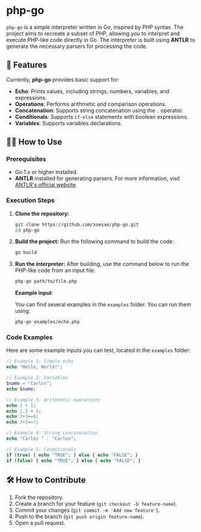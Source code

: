 
# php-go

`php-go` is a simple interpreter written in Go, inspired by PHP syntax. The project aims to recreate a subset of PHP, allowing you to interpret and execute PHP-like code directly in Go. The interpreter is built using **ANTLR** to generate the necessary parsers for processing the code.

## 🚀 Features

Currently, **php-go** provides basic support for:

- **Echo**: Prints values, including strings, numbers, variables, and expressions.
- **Operations**: Performs arithmetic and comparison operations.
- **Concatenation**: Supports string concatenation using the `.` operator.
- **Conditionals**: Supports `if-else` statements with boolean expressions.
- **Variables**: Supports variables declarations.

## 🧑‍💻 How to Use

### Prerequisites

- Go 1.x or higher installed.
- **ANTLR** installed for generating parsers. For more information, visit [ANTLR's official website](https://www.antlr.org/).

### Execution Steps

1. **Clone the repository:**
   ```bash
   git clone https://github.com/xoesae/php-go.git
   cd php-go
   ```

2. **Build the project:**
   Run the following command to build the code:
   ```bash
   go build
   ```

3. **Run the interpreter:**
   After building, use the command below to run the PHP-like code from an input file:
   ```bash
   php-go path/to/file.php
   ```

   **Example input**:

   You can find several examples in the `examples` folder. You can run them using:
   ```bash
   php-go examples/echo.php
   ```

### Code Examples

Here are some example inputs you can test, located in the `examples` folder:

```php
// Example 1: Simple echo
echo "Hello, World!";

// Example 2: Variables
$name = "Carlos";
echo $name;

// Example 3: Arithmetic operations
echo 1 + 1;
echo 1.5 + 1;
echo 3+3==6;
echo 3+3==7;

// Example 4: String concatenation
echo "Carlos " . "Carlos";

// Example 5: Conditionals
if (true) { echo "TRUE"; } else { echo "FALSE"; }
if (false) { echo "TRUE"; } else { echo "FALSE"; }
```

## 🛠️ How to Contribute

1. Fork the repository.
2. Create a branch for your feature (`git checkout -b feature-name`).
3. Commit your changes (`git commit -m 'Add new feature'`).
4. Push to the branch (`git push origin feature-name`).
5. Open a pull request.
